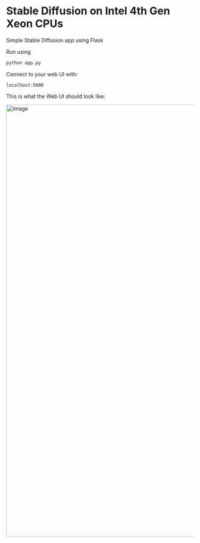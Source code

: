 # Stable Diffusion on Intel 4th Gen Xeon CPUs
Simple Stable Diffusion app using Flask

Run using 

```python
python app.py
```

Connect to your web UI with:

```
localhost:5000
```

This is what the Web UI should look like:

<img width="1157" alt="image" src="https://github.com/bconsolvo/stable_diffusion_flask/assets/15691316/98d7f93c-a183-4b21-afb2-f66cf440ba17">

